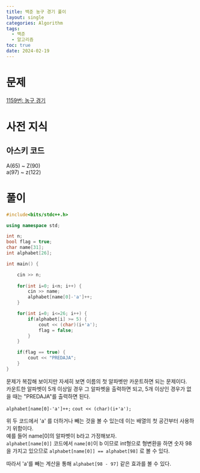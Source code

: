 ```yaml
---
title: 백준 농구 경기 풀이
layout: single
categories: Algorithm
tags:
  - 백준
  - 알고리즘
toc: true
date: 2024-02-19
---
```

# 문제

[1159번: 농구 경기](https://www.acmicpc.net/problem/1159)

# 사전 지식

## 아스키 코드
A(65) ~ Z(90)  
a(97) ~ z(122)

# 풀이
``` c++
#include<bits/stdc++.h>

using namespace std;

int n;
bool flag = true;
char name[31];
int alphabet[26];

int main() {

    cin >> n;
    
    for(int i=0; i<n; i++) {
        cin >> name;
        alphabet[name[0]-'a']++;
    }

    for(int i=0; i<=26; i++) {
        if(alphabet[i] >= 5) {
            cout << (char)(i+'a');
            flag = false;
        }
    }

    if(flag == true) {
        cout << "PREDAJA";
    }
}
```

문제가 복잡해 보이지만 자세히 보면 이름의 첫 알파벳만 카운트하면 되는 문제이다.  
카운트한 알파벳이 5개 이상일 경우 그 알파벳을 출력하면 되고, 5개 이상인 경우가 없을 때는 "PREDAJA"를 출력하면 된다.  
  
``alphabet[name[0]-'a']++;``
``cout << (char)(i+'a');``
  
위 두 코드에서 'a' 를 더하거나 빼는 것을 볼 수 있는데 이는 배열의 첫 공간부터 사용하기 위함이다.  
예를 들어 name[0]의 알파벳이 b라고 가정해보자.  
``alphabet[name[0]]`` 코드에서 ``name[0]``이 b 이므로 int형으로 형변환을 하면 숫자 98을 가지고 있으므로 ``alphabet[name[0]] == alphabet[98]`` 로 볼 수 있다.  
  
따라서 'a'를 빼는 계산을 통해 ``alphabet[98 - 97]`` 같은 효과를 볼 수 있다.